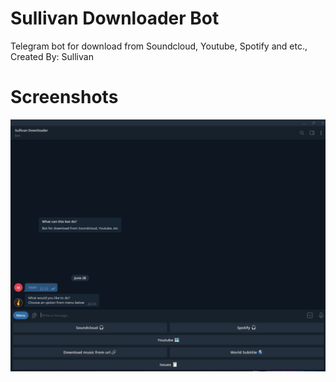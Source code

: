 # Sullivan Downloader Bot
Telegram bot for download from Soundcloud, Youtube, Spotify and etc., Created By: Sullivan
# Screenshots
<div align="center">
    <img src="/screenshots/Sullivan Downloader 1.png"</img> 
</div>
